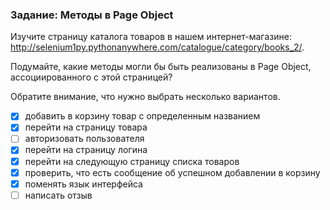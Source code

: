### Задание: Методы в Page Object
Изучите страницу каталога товаров в нашем интернет-магазине: http://selenium1py.pythonanywhere.com/catalogue/category/books_2/. 

Подумайте, какие методы могли бы быть реализованы в Page Object, ассоциированного с этой страницей? 

Обратите внимание, что нужно выбрать несколько вариантов. 

- [X] добавить в корзину товар с определенным названием
- [X] перейти на страницу товара
- [ ] авторизовать пользователя
- [X] перейти на страницу логина
- [X] перейти на следующую страницу списка товаров
- [X] проверить, что есть сообщение об успешном добавлении в корзину
- [X] поменять язык интерфейса
- [ ] написать отзыв